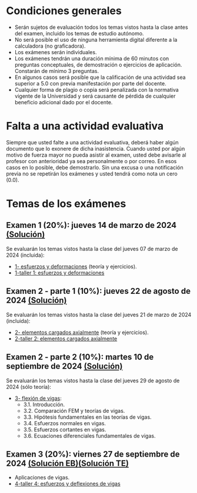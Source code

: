 # Condiciones generales
- Serán sujetos de evaluación todos los temas vistos hasta la clase antes del examen, incluido los temas de estudio autónomo.
- No será posible el uso de ninguna herramienta digital diferente a la calculadora (no graficadora).
- Los exámenes serán individuales.
- Los exámenes tendrán una duración mínima de 60 minutos con preguntas conceptuales, de demostración o ejercicios de aplicación. Constarán de mínimo 3 preguntas.
- En algunos casos será posible que la calificación de una actividad sea superior a 5.0 con previa manifestación por parte del docente.
- Cualquier forma de plagio o copia será penalizada con la normativa vigente de la Universidad y será causante de pérdida de cualquier beneficio adicional dado por el docente.

# Falta a una actividad evaluativa
Siempre que usted falte a una actividad evaluativa, deberá haber algún documento que lo exonere de dicha inasistencia. Cuando usted por algún motivo de fuerza mayor no pueda asistir al examen, usted debe avisarle al profesor con anterioridad ya sea personalmente o por correo. En esos casos en lo posible, debe demostrarlo. Sin una excusa o una notificación previa no se repetirán los exámenes y usted tendrá como nota un cero (0.0).

# Temas de los exámenes
## Examen 1 (20%): jueves 14 de marzo de 2024 [(Solución)](/docs/SOL-examen_1-2024-1s.pdf)
Se evaluarán los temas vistos hasta la clase del jueves 07 de marzo de 2024 (incluida):
* [1- esfuerzos y deformaciones](https://drive.google.com/open?id=104lKfI1VRzslMdFB1pAwGhERrh9oGN1h&usp=drive_fs) (teoría y ejercicios).
* [1-taller 1: esfuerzos y deformaciones](https://drive.google.com/open?id=10QgibnqjxKvLfkhXx6CiD0RVWCu-3Cy_&usp=drive_fs)
## Examen 2 - parte 1 (10%): jueves 22 de agosto de 2024 [(Solución)](/docs/SOL-examen_2_1-2024-1s.pdf)
Se evaluarán los temas vistos hasta la clase del jueves 21 de marzo de 2024 (incluida):
* [2- elementos cargados axialmente](https://drive.google.com/file/d/10k0Oat643NL9DCfbBcMMtVzHKVx1LNF5/view?usp=sharing) (teoría y ejercicios).
* [2-taller 2: elementos cargados axialmente](https://drive.google.com/file/d/10mEBuyAbF8UjK9lb3uoxn1nTgEtrBfOL/view?usp=sharing)

## Examen 2 - parte 2 (10%): martes 10 de septiembre de 2024 [(Solución)](/docs/SOL-examen_2_2-2024-1s.pdf)
Se evaluarán los temas vistos hasta la clase del jueves 29 de agosto de 2024 (sólo teoría):
* [3- flexión de vigas](https://drive.google.com/open?id=11A6pCJXq9y3Th-9lonbxzlyC6_EK-wt-&usp=drive_fs):
  - 3.1. Introducción.
  - 3.2. Comparación FEM y teorías de vigas.
  - 3.3. Hipótesis fundamentales en las teorías de vigas.
  - 3.4. Esfuerzos normales en vigas.
  - 3.5. Esfuerzos cortantes en vigas.
  - 3.6. Ecuaciones diferenciales fundamentales de vigas.

## Examen 3 (20%): viernes 27 de septiembre de 2024 [(Solución EB)](/codigo/SOL-examen_3EB-2024-1s)[(Solución TE)](/codigo/SOL-examen_3TE-2024-1s)  
* Aplicaciones de vigas.
* [4-taller 4: esfuerzos y deflexiones de vigas](https://drive.google.com/open?id=1OW3K-aJhGC0x5qujUuk6lt98ZGHpJY3Q&usp=drive_fs)

